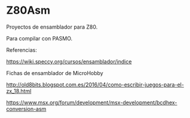 # Z80Asm
Proyectos de ensamblador para Z80.

Para compilar con PASMO.

Referencias:

  https://wiki.speccy.org/cursos/ensamblador/indice
  
  Fichas de ensamblador de MicroHobby
  
  http://old8bits.blogspot.com.es/2016/04/como-escribir-juegos-para-el-zx_18.html
  
  https://www.msx.org/forum/development/msx-development/bcdhex-conversion-asm
